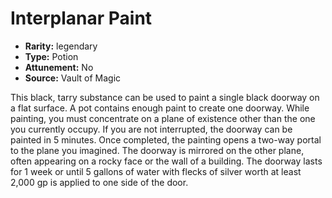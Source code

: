 
# Interplanar Paint

* **Rarity:** legendary
* **Type:** Potion
* **Attunement:** No
* **Source:** Vault of Magic


This black, tarry substance can be used to paint a single black doorway on a flat surface. A pot contains enough paint to create one doorway. While painting, you must concentrate on a plane of existence other than the one you currently occupy. If you are not interrupted, the doorway can be painted in 5 minutes. Once completed, the painting opens a two-way portal to the plane you imagined. The doorway is mirrored on the other plane, often appearing on a rocky face or the wall of a building. The doorway lasts for 1 week or until 5 gallons of water with flecks of silver worth at least 2,000 gp is applied to one side of the door.
